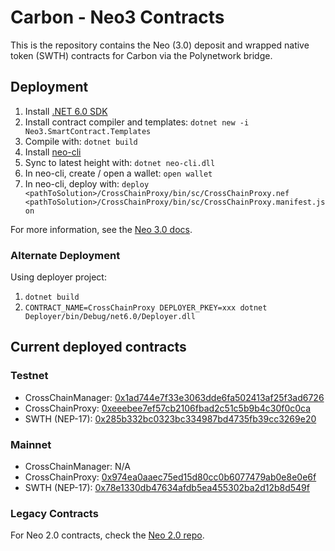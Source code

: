 # Carbon - Neo3 Contracts

This is the repository contains the  Neo (3.0) deposit and wrapped native token (SWTH) contracts for Carbon via the Polynetwork bridge.

## Deployment

1. Install [.NET 6.0 SDK](https://dotnet.microsoft.com/download)
2. Install contract compiler and templates: `dotnet new -i Neo3.SmartContract.Templates`
3. Compile with: `dotnet build`
4. Install [neo-cli](https://docs.neo.org/docs/en-us/node/cli/setup.html)
5. Sync to latest height with: `dotnet neo-cli.dll`
6. In neo-cli, create / open a wallet: `open wallet`
7. In neo-cli, deploy with: `deploy <pathToSolution>/CrossChainProxy/bin/sc/CrossChainProxy.nef <pathToSolution>/CrossChainProxy/bin/sc/CrossChainProxy.manifest.json`

For more information, see the [Neo 3.0 docs](https://docs.neo.org/docs/en-us/gettingstarted/develop.html).

### Alternate Deployment

Using deployer project:

1. `dotnet build`
2. `CONTRACT_NAME=CrossChainProxy DEPLOYER_PKEY=xxx dotnet Deployer/bin/Debug/net6.0/Deployer.dll`

## Current deployed contracts

### Testnet

- CrossChainManager: [0x1ad744e7f33e3063dde6fa502413af25f3ad6726](https://neo3.testnet.neotube.io/contract/0x1ad744e7f33e3063dde6fa502413af25f3ad6726)
- CrossChainProxy: [0xeeebee7ef57cb2106fbad2c51c5b9b4c30f0c0ca](https://neo3.testnet.neotube.io/contract/0xeeebee7ef57cb2106fbad2c51c5b9b4c30f0c0ca)
- SWTH (NEP-17): [0x285b332bc0323bc334987bd4735fb39cc3269e20](https://neo3.testnet.neotube.io/contract/0x285b332bc0323bc334987bd4735fb39cc3269e20)

### Mainnet

- CrossChainManager: N/A
- CrossChainProxy: [0x974ea0aaec75ed15d80cc0b6077479ab0e8e0e6f](https://dora.coz.io/contract/neo3/mainnet/0x974ea0aaec75ed15d80cc0b6077479ab0e8e0e6f)
- SWTH (NEP-17): [0x78e1330db47634afdb5ea455302ba2d12b8d549f](https://dora.coz.io/contract/neo3/mainnet/0x78e1330db47634afdb5ea455302ba2d12b8d549f)

### Legacy Contracts

For Neo 2.0 contracts, check the [Neo 2.0 repo](https://github.com/Switcheo/carbon-polynetwork-neo).
